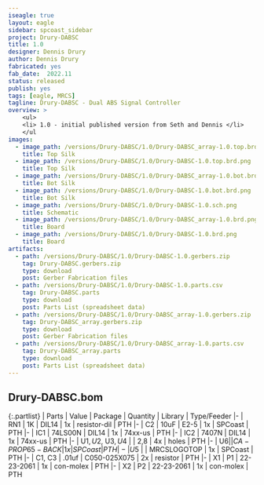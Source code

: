 ```yaml
---
iseagle: true
layout: eagle
sidebar: spcoast_sidebar
project: Drury-DABSC
title: 1.0
designer: Dennis Drury
author: Dennis Drury
fabricated: yes
fab_date:  2022.11
status: released
publish: yes
tags: [eagle, MRCS]
tagline: Drury-DABSC - Dual ABS Signal Controller
overview: >
    <ul>
    <li> 1.0 - initial published version from Seth and Dennis </li>
    </ul
images:
  - image_path: /versions/Drury-DABSC/1.0/Drury-DABSC_array-1.0.top.brd.png
    title: Top Silk
  - image_path: /versions/Drury-DABSC/1.0/Drury-DABSC-1.0.top.brd.png
    title: Top Silk
  - image_path: /versions/Drury-DABSC/1.0/Drury-DABSC_array-1.0.bot.brd.png
    title: Bot Silk
  - image_path: /versions/Drury-DABSC/1.0/Drury-DABSC-1.0.bot.brd.png
    title: Bot Silk
  - image_path: /versions/Drury-DABSC/1.0/Drury-DABSC-1.0.sch.png
    title: Schematic
  - image_path: /versions/Drury-DABSC/1.0/Drury-DABSC_array-1.0.brd.png
    title: Board
  - image_path: /versions/Drury-DABSC/1.0/Drury-DABSC-1.0.brd.png
    title: Board
artifacts:
  - path: /versions/Drury-DABSC/1.0/Drury-DABSC-1.0.gerbers.zip
    tag: Drury-DABSC.gerbers.zip
    type: download
    post: Gerber Fabrication files
  - path: /versions/Drury-DABSC/1.0/Drury-DABSC-1.0.parts.csv
    tag: Drury-DABSC.parts
    type: download
    post: Parts List (spreadsheet data)
  - path: /versions/Drury-DABSC/1.0/Drury-DABSC_array-1.0.gerbers.zip
    tag: Drury-DABSC_array.gerbers.zip
    type: download
    post: Gerber Fabrication files
  - path: /versions/Drury-DABSC/1.0/Drury-DABSC_array-1.0.parts.csv
    tag: Drury-DABSC_array.parts
    type: download
    post: Parts List (spreadsheet data)
---
```


## Drury-DABSC.bom

{:.partlist}
| Parts | Value | Package | Quantity | Library | Type/Feeder
|-
| RN1 | 1K | DIL14 | 1x | resistor-dil | PTH
|-
| C2 | 10uF | E2-5 | 1x | SPCoast | PTH
|-
| IC1 | 74LS00N | DIL14 | 1x | 74xx-us | PTH
|-
| IC2 | 7407N | DIL14 | 1x | 74xx-us | PTH
|-
| U$1, U$2, U$3, U$4 |  | 2,8 | 4x | holes | PTH
|-
| U$6 |  | CA-PROP65-BACK | 1x | SPCoast | PTH
|-
| U$5 |  | MRCSLOGOTOP | 1x | SPCoast | PTH
|-
| C1, C3 | .01uf | C050-025X075 | 2x | resistor | PTH
|-
| X1 | P1 | 22-23-2061 | 1x | con-molex | PTH
|-
| X2 | P2 | 22-23-2061 | 1x | con-molex | PTH
